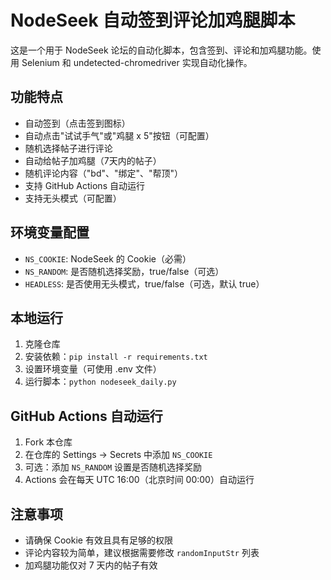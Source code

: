 # NodeSeek 自动签到评论加鸡腿脚本

这是一个用于 NodeSeek 论坛的自动化脚本，包含签到、评论和加鸡腿功能。使用 Selenium 和 undetected-chromedriver 实现自动化操作。

## 功能特点

- 自动签到（点击签到图标）
- 自动点击"试试手气"或"鸡腿 x 5"按钮（可配置）
- 随机选择帖子进行评论
- 自动给帖子加鸡腿（7天内的帖子）
- 随机评论内容（"bd"、"绑定"、"帮顶"）
- 支持 GitHub Actions 自动运行
- 支持无头模式（可配置）

## 环境变量配置

- `NS_COOKIE`: NodeSeek 的 Cookie（必需）
- `NS_RANDOM`: 是否随机选择奖励，true/false（可选）
- `HEADLESS`: 是否使用无头模式，true/false（可选，默认 true）

## 本地运行

1. 克隆仓库
2. 安装依赖：`pip install -r requirements.txt`
3. 设置环境变量（可使用 .env 文件）
4. 运行脚本：`python nodeseek_daily.py`

## GitHub Actions 自动运行

1. Fork 本仓库
2. 在仓库的 Settings -> Secrets 中添加 `NS_COOKIE`
3. 可选：添加 `NS_RANDOM` 设置是否随机选择奖励
4. Actions 会在每天 UTC 16:00（北京时间 00:00）自动运行

## 注意事项

- 请确保 Cookie 有效且具有足够的权限
- 评论内容较为简单，建议根据需要修改 `randomInputStr` 列表
- 加鸡腿功能仅对 7 天内的帖子有效

